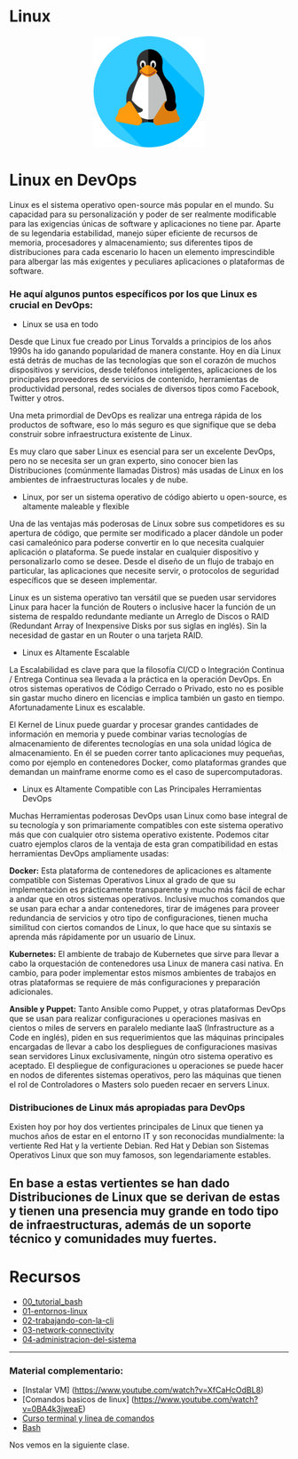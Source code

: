 # Linux
<p align="center"><img src="../assets/linux.png" width="200"/></p>

# Linux en DevOps

Linux es el sistema operativo open-source más popular en el mundo. Su capacidad para su personalización y poder de ser realmente modificable para las exigencias únicas de software y aplicaciones no tiene par. Aparte de su legendaria estabilidad, manejo súper eficiente de recursos de memoria, procesadores y almacenamiento; sus diferentes tipos de distribuciones para cada escenario lo hacen un elemento imprescindible para albergar las más exigentes y peculiares aplicaciones o plataformas de software.

### He aquí algunos puntos específicos por los que Linux es crucial en DevOps:

- Linux se usa en todo

Desde que Linux fue creado por Linus Torvalds a principios de los años 1990s ha ido ganando popularidad de manera constante. Hoy en día Linux está detrás de muchas de las tecnologías que son el corazón de muchos dispositivos y servicios, desde teléfonos inteligentes, aplicaciones de los principales proveedores de servicios de contenido, herramientas de productividad personal, redes sociales de diversos tipos como Facebook, Twitter y otros.

Una meta primordial de  DevOps es realizar una entrega rápida de los productos de software, eso lo más seguro es que signifique que se deba construir sobre infraestructura existente de Linux.

Es muy claro que saber Linux es esencial para ser un excelente DevOps, pero no se necesita ser un gran experto, sino conocer bien las Distribuciones (comúnmente llamadas Distros) más usadas de Linux en los ambientes de infraestructuras locales y de nube.

- Linux, por ser un sistema operativo de código abierto u open-source, es altamente maleable y flexible

Una de las ventajas más poderosas de Linux sobre sus competidores es su apertura de código, que permite ser modificado a placer dándole un poder casi camaleónico para poderse convertir en lo que necesita cualquier aplicación o plataforma. Se puede instalar en cualquier dispositivo y personalizarlo como se desee. Desde el diseño de un flujo de trabajo en particular, las aplicaciones que necesite servir, o protocolos de seguridad específicos que se deseen implementar.

Linux es un sistema operativo tan versátil que se pueden usar servidores Linux para hacer la función de Routers o inclusive hacer la función de un sistema de respaldo redundante mediante un Arreglo de Discos o RAID (Redundant Array of Inexpensive Disks por sus siglas en inglés). Sin la necesidad de gastar en un Router o una tarjeta RAID.

- Linux es Altamente Escalable

La Escalabilidad es clave para que la filosofía CI/CD o Integración Continua / Entrega Continua sea llevada a la práctica en la operación DevOps. En otros sistemas operativos de Código Cerrado o Privado, esto no es posible sin gastar mucho dinero en licencias e implica también un gasto en tiempo. Afortunadamente Linux es escalable.

El Kernel de Linux puede guardar y procesar grandes cantidades de información en memoria y puede combinar varias tecnologías de almacenamiento de diferentes tecnologías en una sola unidad lógica de almacenamiento. En él se pueden correr tanto aplicaciones muy pequeñas, como por ejemplo en contenedores Docker, como plataformas grandes que demandan un mainframe enorme como es el caso de supercomputadoras.

- Linux es Altamente Compatible con Las Principales Herramientas DevOps

Muchas Herramientas poderosas DevOps usan Linux como base integral de su tecnología y son primariamente compatibles con este sistema operativo más que con cualquier otro sistema operativo existente. Podemos citar cuatro ejemplos claros de la ventaja de esta gran compatibilidad en estas herramientas DevOps ampliamente usadas:

**Docker:** Esta plataforma de contenedores de aplicaciones es altamente compatible con Sistemas Operativos Linux al grado de que su implementación es prácticamente transparente y mucho más fácil de echar a andar que en otros sistemas operativos. Inclusive muchos comandos que se usan para echar a andar contenedores, tirar de imágenes para proveer redundancia de servicios y otro tipo de configuraciones, tienen mucha similitud con ciertos comandos de Linux, lo que hace que su sintaxis se aprenda más rápidamente por un usuario de Linux.

**Kubernetes:** El ambiente de trabajo de Kubernetes que sirve para llevar a cabo la orquestación de contenedores usa Linux de manera casi nativa. En cambio, para poder implementar estos mismos ambientes de trabajos en otras plataformas se requiere de más configuraciones y preparación adicionales.

**Ansible y Puppet:** Tanto Ansible como Puppet, y otras plataformas DevOps que se usan para realizar configuraciones u operaciones masivas en cientos o miles de servers en paralelo mediante IaaS (Infrastructure as a Code en inglés), piden en sus requerimientos que las máquinas principales encargadas de llevar a cabo los despliegues de configuraciones masivas sean servidores Linux exclusivamente, ningún otro sistema operativo es aceptado. El despliegue de configuraciones u operaciones se puede hacer en nodos de diferentes sistemas operativos, pero las máquinas que tienen el rol de Controladores o Masters solo pueden recaer en servers Linux.

### Distribuciones de Linux más apropiadas para DevOps

Existen hoy por hoy dos vertientes principales de Linux que tienen ya muchos años de estar en el entorno IT y son reconocidas mundialmente: la vertiente Red Hat y la vertiente Debian. Red Hat y Debian son Sistemas Operativos Linux que son muy famosos, son legendariamente estables.

En base a estas vertientes se han dado Distribuciones de Linux que se derivan de estas y tienen una presencia muy grande en todo tipo de infraestructuras, además de un soporte técnico y comunidades muy fuertes.
---
# Recursos

- [00_tutorial_bash](./00_tutorial_bash/readme.md)
- [01-entornos-linux](./01-entornos-linux/00-sistema-de-ficheros.md)
- [02-trabajando-con-la-cli](./02-trabajando-con-la-cli/00-comandos-basicos.md)
- [03-network-connectivity](./03-network-connectivity/00-comandos-de-red.md)
- [04-administracion-del-sistema](./04-administracion-del-sistema/00-usuarios-y-grupos.md)

---
### Material complementario: 
- [Instalar VM] (https://www.youtube.com/watch?v=XfCaHcOdBL8)
- [Comandos basicos de linux] (https://www.youtube.com/watch?v=0BA4k3jweaE)
- [Curso terminal y linea de comandos](https://www.youtube.com/watch?v=3gRhwwkeiog)
- [Bash](https://www.youtube.com/watch?v=4_ub6614dwY)

Nos vemos en la siguiente clase.
